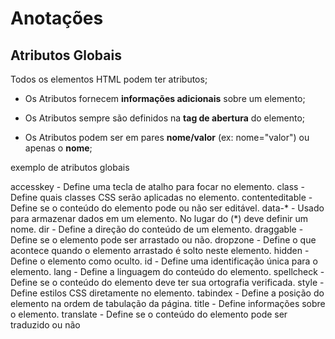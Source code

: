 # Anotações


## Atributos Globais


Todos os elementos HTML podem ter atributos;
- Os Atributos fornecem **informações adicionais** sobre um elemento;

- Os Atributos sempre são definidos na **tag de abertura** do elemento; 

- Os Atributos podem ser em pares **nome/valor** (ex: nome="valor") ou apenas o **nome**; 


exemplo de atributos globais


accesskey - Define uma tecla de atalho para focar no elemento. 
class - Define quais classes CSS serão aplicadas no elemento.
contenteditable - Define se o conteúdo do elemento pode ou não ser editável.
data-* - Usado para armazenar dados em um elemento. No lugar do (*) deve definir um nome.
dir - Define a direção do conteúdo de um elemento. 
draggable - Define se o elemento pode ser arrastado ou não.
dropzone - Define o que acontece quando o elemento arrastado é solto neste elemento. 
hidden - Define o elemento como oculto. 
id - Define uma identificação única para o elemento. 
lang - Define a linguagem do conteúdo do elemento. 
spellcheck - Define se o conteúdo do elemento deve ter sua ortografia verificada. 
style - Define estilos CSS diretamente no elemento. 
tabindex - Define a posição do elemento na ordem de tabulação da página. 
title - Define informações sobre o elemento. 
translate - Define se o conteúdo do elemento pode ser traduzido ou não

 

